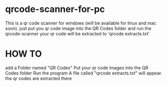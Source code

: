 # qrcode-scanner-for-pc
This is a qr code scanner for windows (will be available for linux and mac soon).
just put you qr code image into the QR Codes folder and run the qrcode-scanner
your qr code will be extracted to 'qrcode extracts.txt'

# HOW TO
add a Folder named "QR Codes"
Put your qr code images into the QR Codes folder
Run the program
A file called "qrcode extracts.txt" will appear. the qr codes are extracted there
